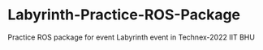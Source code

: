 # Labyrinth-Practice-ROS-Package
Practice ROS package for event Labyrinth event in Technex-2022 IIT BHU
